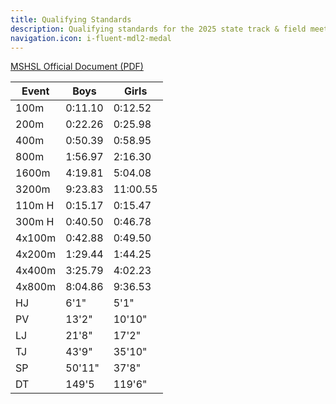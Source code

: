 ```yaml
---
title: Qualifying Standards
description: Qualifying standards for the 2025 state track & field meet.
navigation.icon: i-fluent-mdl2-medal
---
```


[MSHSL Official Document (PDF)](https://www.mshsl.org/sites/default/files/2025-02/2025-mshsl-state-tf-standards-jan-2025.pdf)

| Event  | Boys    | Girls    |
|--------|---------|----------|
| 100m   | 0:11.10 | 0:12.52  |
| 200m   | 0:22.26 | 0:25.98  |
| 400m   | 0:50.39 | 0:58.95  |
| 800m   | 1:56.97 | 2:16.30  |
| 1600m  | 4:19.81 | 5:04.08  |
| 3200m  | 9:23.83 | 11:00.55 |
| 110m H | 0:15.17 | 0:15.47  |
| 300m H | 0:40.50 | 0:46.78  |
| 4x100m | 0:42.88 | 0:49.50  |
| 4x200m | 1:29.44 | 1:44.25  |
| 4x400m | 3:25.79 | 4:02.23  |
| 4x800m | 8:04.86 | 9:36.53  |
| HJ     | 6'1"    | 5'1"     |
| PV     | 13'2"   | 10'10"   |
| LJ     | 21'8"   | 17'2"    |
| TJ     | 43'9"   | 35'10"   |
| SP     | 50'11"  | 37'8"    |
| DT     | 149'5   | 119'6"   |




















